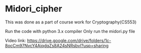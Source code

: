 # Midori_cipher
This was done as a part of course work for Cryptography(CS553)

Run the code with python 3.x compiler
Only run the midori.py file

Video link: https://drive.google.com/drive/folders/1c-8ocCm97NvcY4AiqdqZs8A24sNRsbvI?usp=sharing